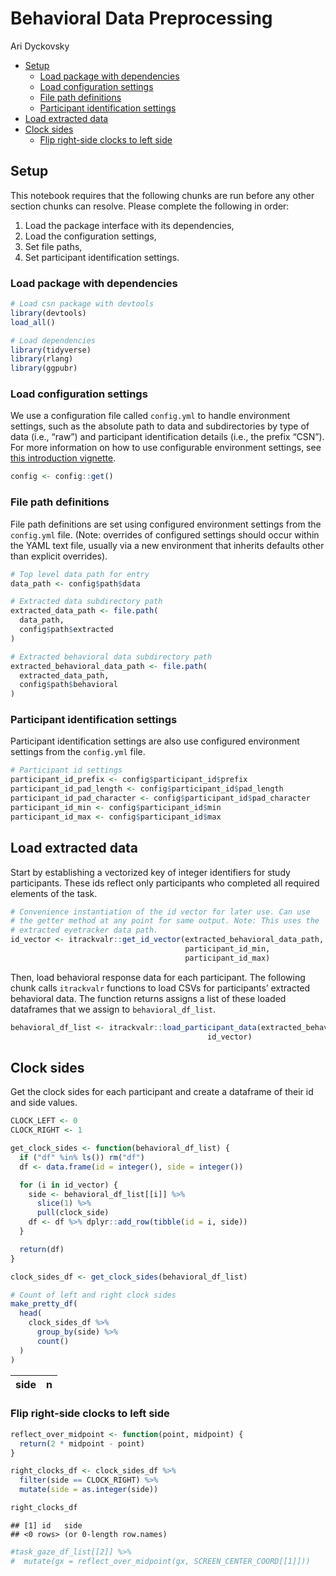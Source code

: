 Behavioral Data Preprocessing
================
Ari Dyckovsky

  - [Setup](#setup)
      - [Load package with
        dependencies](#load-package-with-dependencies)
      - [Load configuration settings](#load-configuration-settings)
      - [File path definitions](#file-path-definitions)
      - [Participant identification
        settings](#participant-identification-settings)
  - [Load extracted data](#load-extracted-data)
  - [Clock sides](#clock-sides)
      - [Flip right-side clocks to left
        side](#flip-right-side-clocks-to-left-side)

## Setup

This notebook requires that the following chunks are run before any
other section chunks can resolve. Please complete the following in
order:

1.  Load the package interface with its dependencies,
2.  Load the configuration settings,
3.  Set file paths,
4.  Set participant identification settings.

### Load package with dependencies

``` r
# Load csn package with devtools
library(devtools)
load_all()

# Load dependencies
library(tidyverse)
library(rlang)
library(ggpubr)
```

### Load configuration settings

We use a configuration file called `config.yml` to handle environment
settings, such as the absolute path to data and subdirectories by type
of data (i.e., “raw”) and participant identification details (i.e., the
prefix “CSN”). For more information on how to use configurable
environment settings, see [this introduction
vignette](https://cran.r-project.org/web/packages/config/vignettes/introduction.html).

``` r
config <- config::get()
```

### File path definitions

File path definitions are set using configured environment settings from
the `config.yml` file. (Note: overrides of configured settings should
occur within the YAML text file, usually via a new environment that
inherits defaults other than explicit overrides).

``` r
# Top level data path for entry
data_path <- config$path$data

# Extracted data subdirectory path
extracted_data_path <- file.path(
  data_path,
  config$path$extracted
)

# Extracted behavioral data subdirectory path
extracted_behavioral_data_path <- file.path(
  extracted_data_path,
  config$path$behavioral
)
```

### Participant identification settings

Participant identification settings are also use configured environment
settings from the `config.yml` file.

``` r
# Participant id settings
participant_id_prefix <- config$participant_id$prefix
participant_id_pad_length <- config$participant_id$pad_length
participant_id_pad_character <- config$participant_id$pad_character
participant_id_min <- config$participant_id$min
participant_id_max <- config$participant_id$max
```

## Load extracted data

Start by establishing a vectorized key of integer identifiers for study
participants. These ids reflect only participants who completed all
required elements of the task.

``` r
# Convenience instantiation of the id vector for later use. Can use
# the getter method at any point for same output. Note: This uses the
# extracted eyetracker data path.
id_vector <- itrackvalr::get_id_vector(extracted_behavioral_data_path,
                                       participant_id_min,
                                       participant_id_max)
```

Then, load behavioral response data for each participant. The following
chunk calls `itrackvalr` functions to load CSVs for participants’
extracted behavioral data. The function returns assigns a list of these
loaded dataframes that we assign to `behavioral_df_list`.

``` r
behavioral_df_list <- itrackvalr::load_participant_data(extracted_behavioral_data_path,
                                            id_vector)
```

## Clock sides

Get the clock sides for each participant and create a dataframe of their
id and side values.

``` r
CLOCK_LEFT <- 0
CLOCK_RIGHT <- 1

get_clock_sides <- function(behavioral_df_list) {
  if ("df" %in% ls()) rm("df")
  df <- data.frame(id = integer(), side = integer())

  for (i in id_vector) {
    side <- behavioral_df_list[[i]] %>%
      slice(1) %>%
      pull(clock_side)
    df <- df %>% dplyr::add_row(tibble(id = i, side))
  }

  return(df)
}

clock_sides_df <- get_clock_sides(behavioral_df_list)

# Count of left and right clock sides
make_pretty_df(
  head(
    clock_sides_df %>%
      group_by(side) %>%
      count()
  )
)
```

| side | n |
| ---: | -: |

### Flip right-side clocks to left side

``` r
reflect_over_midpoint <- function(point, midpoint) {
  return(2 * midpoint - point)
}

right_clocks_df <- clock_sides_df %>%
  filter(side == CLOCK_RIGHT) %>%
  mutate(side = as.integer(side))

right_clocks_df
```

    ## [1] id   side
    ## <0 rows> (or 0-length row.names)

``` r
#task_gaze_df_list[[2]] %>%
#  mutate(gx = reflect_over_midpoint(gx, SCREEN_CENTER_COORD[[1]]))
```
